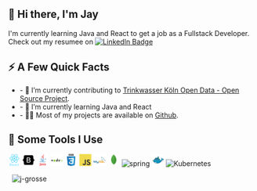 <h2>👋 Hi there, I'm Jay</h2>
<p>I'm currently learning Java and React to get a job as a Fullstack Developer.
Check out my resumee on  
  <a href="https://www.linkedin.com/in/jakob-g/"><img src="https://img.shields.io/badge/linkedin-%230077B5.svg?&style=for-the-badge&logo=linkedin&logoColor=white" height="25" alt="LinkedIn Badge"></a>
</p>

<h2>⚡️ A Few Quick Facts</h2>
<ul>
<li>- 🔭 I’m currently contributing to <a href="https://github.com/codeforcologne/trinkwasser">Trinkwasser Köln Open Data - Open Source Project</a>.</li>
<li>- 🌱 I’m currently learning Java and React</li>
<li>- 👨‍💻 Most of my projects are available on <a href="https://github.com/j-grosse">Github</a>.</li>
</li>
</ul>


<h2>🚀 Some Tools I Use</h2>
<p align="left">
<img src="https://raw.githubusercontent.com/devicons/devicon/master/icons/react/react-original-wordmark.svg" alt="react" width="25" height="25" />
<img src="https://raw.githubusercontent.com/devicons/devicon/master/icons/bootstrap/bootstrap-plain.svg" alt="bootstrap" width="25" height="25" />
<img src="https://raw.githubusercontent.com/devicons/devicon/master/icons/java/java-original-wordmark.svg" alt="java" width="25" height="25" />
<img src="https://raw.githubusercontent.com/devicons/devicon/master/icons/nodejs/nodejs-original-wordmark.svg" alt="nodejs" width="25" height="25" />
<img src="https://raw.githubusercontent.com/devicons/devicon/master/icons/css3/css3-original-wordmark.svg" alt="css3" width="25" height="25" />
<img src="https://raw.githubusercontent.com/devicons/devicon/master/icons/javascript/javascript-original.svg" alt="javascript" width="25" height="25" />
<img src="https://raw.githubusercontent.com/devicons/devicon/master/icons/mysql/mysql-original-wordmark.svg" alt="mysql" width="25" height="25" />
<img src="https://raw.githubusercontent.com/devicons/devicon/master/icons/mongodb/mongodb-original.svg" alt="mongodb" width="25" height="25" />
<img src="https://www.vectorlogo.zone/logos/springio/springio-icon.svg" alt="spring" width="25" height="25" />
<img src="https://raw.githubusercontent.com/devicons/devicon/master/icons/docker/docker-original.svg" alt="Docker" width="25" height="25" />
<img src="https://www.vectorlogo.zone/logos/kubernetes/kubernetes-icon.svg" alt="Kubernetes" width="25" height="25" /></p>
&nbsp;


<img src="https://github-readme-stats.vercel.app/api?username=j-grosse&show_icons=true&count_private=true" alt="j-grosse" />
